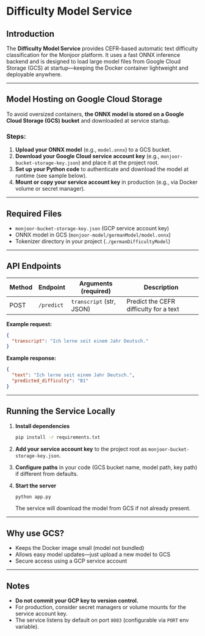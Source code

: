 # Difficulty Model Service

## Introduction

The **Difficulty Model Service** provides CEFR-based automatic text difficulty classification for the Monjoor platform. It uses a fast ONNX inference backend and is designed to load large model files from Google Cloud Storage (GCS) at startup—keeping the Docker container lightweight and deployable anywhere.

---

## Model Hosting on Google Cloud Storage

To avoid oversized containers, **the ONNX model is stored on a Google Cloud Storage (GCS) bucket** and downloaded at service startup.

### Steps:

1. **Upload your ONNX model** (e.g., `model.onnx`) to a GCS bucket.
2. **Download your Google Cloud service account key** (e.g., `monjoor-bucket-storage-key.json`) and place it at the project root.
3. **Set up your Python code** to authenticate and download the model at runtime (see sample below).
4. **Mount or copy your service account key** in production (e.g., via Docker volume or secret manager).

---

## Required Files

* `monjoor-bucket-storage-key.json` (GCP service account key)
* ONNX model in GCS (`monjoor-model/germanModel/model.onnx`)
* Tokenizer directory in your project (`./germanDifficultyModel`)

---

## API Endpoints

| Method | Endpoint   | Arguments (**required**) | Description                            |
| ------ | ---------- | ------------------------ | -------------------------------------- |
| POST   | `/predict` | `transcript` (str, JSON) | Predict the CEFR difficulty for a text |

**Example request:**

```json
{
  "transcript": "Ich lerne seit einem Jahr Deutsch."
}
```

**Example response:**

```json
{
  "text": "Ich lerne seit einem Jahr Deutsch.",
  "predicted_difficulty": "B1"
}
```

---

## Running the Service Locally

1. **Install dependencies**

   ```bash
   pip install -r requirements.txt
   ```

2. **Add your service account key** to the project root as `monjoor-bucket-storage-key.json`.

3. **Configure paths** in your code (GCS bucket name, model path, key path) if different from defaults.

4. **Start the server**

   ```bash
   python app.py
   ```

   The service will download the model from GCS if not already present.

---

## Why use GCS?

* Keeps the Docker image small (model not bundled)
* Allows easy model updates—just upload a new model to GCS
* Secure access using a GCP service account

---

## Notes

* **Do not commit your GCP key to version control.**
* For production, consider secret managers or volume mounts for the service account key.
* The service listens by default on port `8083` (configurable via `PORT` env variable).

